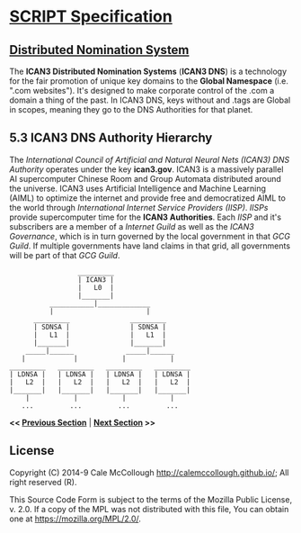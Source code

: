 # [SCRIPT Specification](../readme.md)

## [Distributed Nomination System](readme.md)

The **ICAN3 Distributed Nomination Systems** (**ICAN3 DNS**) is a technology for the fair promotion of unique key domains to the **Global Namespace** (i.e. ".com websites"). It's designed to make corporate control of the .com a domain a thing of the past. In ICAN3 DNS, keys without and .tags are Global in scopes, meaning they go to the DNS Authorities for that planet.

## 5.3 ICAN3 DNS Authority Hierarchy

The *International Council of Artificial and Natural Neural Nets (ICAN3) DNS Authority* operates under the key **ican3.gov**. ICAN3 is a massively parallel AI supercomputer Chinese Room and Group Automata distributed around the universe. ICAN3 uses Artificial Intelligence and Machine Learning (AIML) to optimize the internet and provide free and democratized AIML to the world through *International Internet Service Providers (IISP)*. *IISPs* provide supercomputer time for the **ICAN3 Authorities**. Each *IISP* and it's subscribers are a member of a *Internet Guild* as well as the *ICAN3 Governance*, which is in turn governed by the local government in that *GCG Guild*. If multiple governments have land claims in that grid, all governments will be part of that *GCG Guild*.

```AsciiArt
                 _________
                 | ICAN3 |
                 |   L0  |
                 |_______|
          ___________|_____________
          |                       |
      _________               _________
      | SDNSA |               | SDNSA |
      |   L1  |               |   L1  |
      |_______|               |_______|
    _____|______             _____|______
   |            |           |           |
_________   _________   _________   _________
| LDNSA |   | LDNSA |   | LDNSA |   | LDNSA |
|   L2  |   |   L2  |   |   L2  |   |   L2  |
|_______|   |_______|   |_______|   |_______|
    |           |           |           |
   ...         ...         ...         ...
```

**<< [Previous Section](.md)** | **[Next Section](.md) >>**

## License

Copyright (C) 2014-9 Cale McCollough <http://calemccollough.github.io/>; All right reserved (R).

This Source Code Form is subject to the terms of the Mozilla Public License, v. 2.0. If a copy of the MPL was not distributed with this file, You can obtain one at <https://mozilla.org/MPL/2.0/>.
